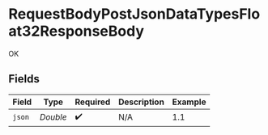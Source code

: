 # RequestBodyPostJsonDataTypesFloat32ResponseBody

OK


## Fields

| Field              | Type               | Required           | Description        | Example            |
| ------------------ | ------------------ | ------------------ | ------------------ | ------------------ |
| `json`             | *Double*           | :heavy_check_mark: | N/A                | 1.1                |
